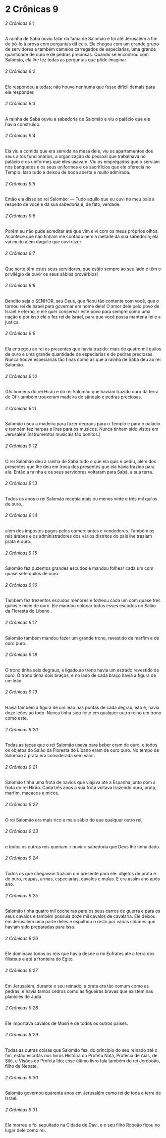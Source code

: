 # 2 Crônicas 9

###### 2 Crônicas 9:1

A rainha de Sabá ouviu falar da fama de Salomão e foi até Jerusalém a fim de pô-lo à prova com perguntas difíceis. Ela chegou com um grande grupo de servidores e também camelos carregados de especiarias, uma grande quantidade de ouro e de pedras preciosas. Quando se encontrou com Salomão, ela lhe fez todas as perguntas que pôde imaginar.

###### 2 Crônicas 9:2

Ele respondeu a todas; não houve nenhuma que fosse difícil demais para ele responder.

###### 2 Crônicas 9:3

A rainha de Sabá ouviu a sabedoria de Salomão e viu o palácio que ele havia construído.

###### 2 Crônicas 9:4

Ela viu a comida que era servida na mesa dele, viu os apartamentos dos seus altos funcionários, a organização do pessoal que trabalhava no palácio e os uniformes que eles usavam. Viu os empregados que o serviam nos banquetes e os seus uniformes e os sacrifícios que ele oferecia no Templo. Isso tudo a deixou de boca aberta e muito admirada.

###### 2 Crônicas 9:5

Então ela disse ao rei Salomão: — Tudo aquilo que eu ouvi no meu país a respeito de você e da sua sabedoria é, de fato, verdade.

###### 2 Crônicas 9:6

Porém eu não pude acreditar até que vim e vi com os meus próprios olhos. Acontece que não tinham me contado nem a metade da sua sabedoria; ela vai muito além daquilo que ouvi dizer.

###### 2 Crônicas 9:7

Que sorte têm estes seus servidores, que estão sempre ao seu lado e têm o privilégio de ouvir os seus sábios provérbios!

###### 2 Crônicas 9:8

Bendito seja o SENHOR, seu Deus, que ficou tão contente com você, que o tornou rei de Israel para governar em nome dele! O amor dele pelo povo de Israel é eterno, e ele quer conservar este povo para sempre como uma nação e por isso ele o fez rei de Israel, para que você possa manter a lei e a justiça.

###### 2 Crônicas 9:9

Ela entregou ao rei os presentes que havia trazido: mais de quatro mil quilos de ouro e uma grande quantidade de especiarias e de pedras preciosas. Nunca houve especiarias tão finas como as que a rainha de Sabá deu ao rei Salomão.

###### 2 Crônicas 9:10

(Os homens do rei Hirão e do rei Salomão que haviam trazido ouro da terra de Ofir também trouxeram madeira de sândalo e pedras preciosas.

###### 2 Crônicas 9:11

Salomão usou a madeira para fazer degraus para o Templo e para o palácio e também fez harpas e liras para os músicos. Nunca tinham sido vistos em Jerusalém instrumentos musicais tão bonitos.)

###### 2 Crônicas 9:12

O rei Salomão deu à rainha de Sabá tudo o que ela quis e pediu, além dos presentes que lhe deu em troca dos presentes que ela havia trazido para ele. Então a rainha e os seus servidores voltaram para Sabá, a sua terra.

###### 2 Crônicas 9:13

Todos os anos o rei Salomão recebia mais ou menos vinte e três mil quilos de ouro,

###### 2 Crônicas 9:14

além dos impostos pagos pelos comerciantes e vendedores. Também os reis árabes e os administradores dos vários distritos do país lhe traziam prata e ouro.

###### 2 Crônicas 9:15

Salomão fez duzentos grandes escudos e mandou folhear cada um com quase sete quilos de ouro.

###### 2 Crônicas 9:16

Também fez trezentos escudos menores e folheou cada um com quase três quilos e meio de ouro. Ele mandou colocar todos esses escudos no Salão da Floresta do Líbano .

###### 2 Crônicas 9:17

Salomão também mandou fazer um grande trono, revestido de marfim e de ouro puro.

###### 2 Crônicas 9:18

O trono tinha seis degraus, e ligado ao trono havia um estrado revestido de ouro. O trono tinha dois braços, e no lado de cada braço havia a figura de um leão.

###### 2 Crônicas 9:19

Havia também a figura de um leão nas pontas de cada degrau, isto é, havia doze leões ao todo. Nunca tinha sido feito em qualquer outro reino um trono como este.

###### 2 Crônicas 9:20

Todas as taças que o rei Salomão usava para beber eram de ouro, e todos os objetos do Salão da Floresta do Líbano eram de ouro puro. No tempo de Salomão a prata era considerada sem valor.

###### 2 Crônicas 9:21

Salomão tinha uma frota de navios que viajava até a Espanha junto com a frota do rei Hirão. Cada três anos a sua frota voltava trazendo ouro, prata, marfim, macacos e micos.

###### 2 Crônicas 9:22

O rei Salomão era mais rico e mais sábio do que qualquer outro rei,

###### 2 Crônicas 9:23

e todos os outros reis queriam ir ouvir a sabedoria que Deus lhe tinha dado.

###### 2 Crônicas 9:24

Todos os que chegavam traziam um presente para ele: objetos de prata e de ouro, roupas, armas, especiarias, cavalos e mulas. E era assim ano após ano.

###### 2 Crônicas 9:25

Salomão tinha quatro mil cocheiras para os seus carros de guerra e para os seus cavalos e também possuía doze mil cavalos de cavalaria. Ele deixou em Jerusalém uma parte deles e espalhou o resto por várias cidades que haviam sido preparadas para isso.

###### 2 Crônicas 9:26

Ele dominava todos os reis que havia desde o rio Eufrates até a terra dos filisteus e até a fronteira do Egito.

###### 2 Crônicas 9:27

Em Jerusalém, durante o seu reinado, a prata era tão comum como as pedras, e havia tantos cedros como as figueiras bravas que existem nas planícies de Judá.

###### 2 Crônicas 9:28

Ele importava cavalos de Musri e de todos os outros países.

###### 2 Crônicas 9:29

Todas as outras coisas que Salomão fez, do princípio do seu reinado até o fim, estão escritas nos livros História do Profeta Natã, Profecia de Aías, de Siló, e Visões do Profeta Ido; esse último livro fala também do rei Jeroboão, filho de Nebate.

###### 2 Crônicas 9:30

Salomão governou quarenta anos em Jerusalém como rei de toda a terra de Israel.

###### 2 Crônicas 9:31

Ele morreu e foi sepultado na Cidade de Davi, e o seu filho Roboão ficou no lugar dele como rei.

